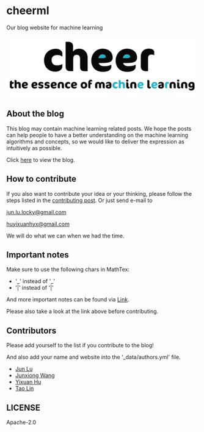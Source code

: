 # cheerml
Our blog website for machine learning

![CheerML logo](/assets/img/mlessence.png)

## About the blog
This blog may contain machine learning related posts. We hope the posts can help people to have a better understanding on the machine learning algorithms and concepts, so we would like to deliver the expression as intuitively as possible.

Click [here](https://cheerml.github.io/) to view the blog.

## How to contribute
If you also want to contribute your idea or your thinking, please follow the steps listed in the [contributing post](https://cheerml.github.io/contributing).
Or just send e-mail to

jun.lu.locky@gmail.com

huyixuanhyx@gmail.com

We will do what we can when we had the time.

## Important notes

Make sure to use the following chars in MathTex:
- '\_' instead of '_'
- '\|' instead of '|' 

And more important notes can be found via [Link](https://cheerml.github.io/contributing#important-notes).

Please also take a look at the link above before contributing.

## Contributors

Please add yourself to the list if you contribute to the blog!

And also add your name and website into the '_data/authors.yml' file.

- [Jun Lu](https://github.com/junlulocky)
- [Junxiong Wang](https://github.com/ovss)
- [Yixuan Hu](https://github.com/yeephycho)
- [Tao Lin](https://github.com/iamtao)


## LICENSE
Apache-2.0

